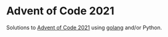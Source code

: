 # Advent of Code 2021

Solutions to [Advent of Code 2021](https://adventofcode.com/2021) using [golang](https://go.dev/) and/or Python.
